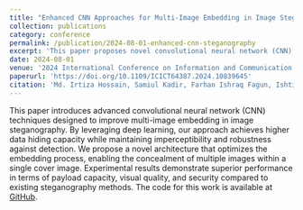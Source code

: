 ```yaml
---
title: "Enhanced CNN Approaches for Multi-Image Embedding in Image Steganography"
collection: publications
category: conference
permalink: /publication/2024-08-01-enhanced-cnn-steganography
excerpt: 'This paper proposes novel convolutional neural network (CNN) approaches for embedding multiple images within a single cover image for steganography, enhancing data hiding capacity and security.'
date: 2024-08-01
venue: '2024 International Conference on Information and Communication Technologies (ICICT)'
paperurl: 'https://doi.org/10.1109/ICICT64387.2024.10839645'
citation: 'Md. Irtiza Hossain, Samiul Kadir, Farhan Ishraq Fagun, Ishtiaq Samiul, Rafi Zaman Saukhin. (2024). "Enhanced CNN Approaches for Multi-Image Embedding in Image Steganography." <i>2024 International Conference on Information and Communication Technologies (ICICT)</i>.'
---
```


This paper introduces advanced convolutional neural network (CNN) techniques designed to improve multi-image embedding in image steganography. By leveraging deep learning, our approach achieves higher data hiding capacity while maintaining imperceptibility and robustness against detection. We propose a novel architecture that optimizes the embedding process, enabling the concealment of multiple images within a single cover image. Experimental results demonstrate superior performance in terms of payload capacity, visual quality, and security compared to existing steganography methods. The code for this work is available at [GitHub](https://github.com/md-irtiza-hossain/steganography-cnn).